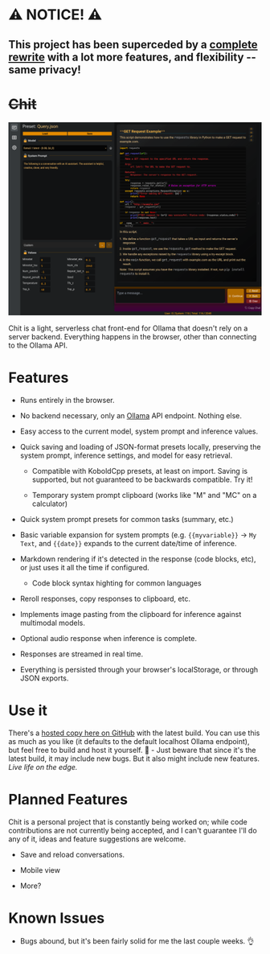 # ⚠️ NOTICE! ⚠️
## This project has been superceded by a [complete rewrite](https://github.com/Fortyseven/chit-v2) with a lot more features, and flexibility -- same privacy!



# ~~Chit~~

![](/docs/screenshot.png?raw=true)

Chit is a light, serverless chat front-end for Ollama that doesn't rely on a server backend. Everything happens in the browser, other than connecting to the Ollama API.

# Features

-   Runs entirely in the browser.

-   No backend necessary, only an [Ollama](https://ollama.com/) API endpoint. Nothing else.

-   Easy access to the current model, system prompt and inference values.

-   Quick saving and loading of JSON-format presets locally, preserving the system prompt, inference settings, and model for easy retrieval.

    -   Compatible with KoboldCpp presets, at least on import. Saving is supported, but not guaranteed to be backwards compatible. Try it!

    -   Temporary system prompt clipboard (works like "M" and "MC" on a calculator)

-   Quick system prompt presets for common tasks (summary, etc.)

-   Basic variable expansion for system prompts (e.g. `{{myvariable}}` -> `My Text`, and `{{date}}` expands to the current date/time of inference.

-   Markdown rendering if it's detected in the response (code blocks, etc), or just uses it all the time if configured.

    -   Code block syntax highting for common languages

-   Reroll responses, copy responses to clipboard, etc.

-   Implements image pasting from the clipboard for inference against multimodal models.

-   Optional audio response when inference is complete.

-   Responses are streamed in real time.

-   Everything is persisted through your browser's localStorage, or through JSON exports.


# Use it

There's a [hosted copy here on GitHub](https://fortyseven.github.io/chit/) with the latest build. You can use this as much as you like (it defaults to the default localhost Ollama endpoint), but feel free to build and host it yourself. 🍻 - Just beware that since it's the latest build, it may include new bugs. But it also might include new features. _Live life on the edge._

# Planned Features

Chit is a personal project that is constantly being worked on; while code contributions are not currently being accepted, and I can't guarantee I'll do any of it, ideas and feature suggestions are welcome.

-   Save and reload conversations.

-   Mobile view

-   More?

# Known Issues

-   Bugs abound, but it's been fairly solid for me the last couple weeks. 👌
